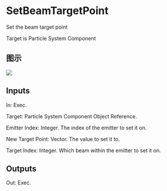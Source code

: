 # SetBeamTargetPoint

Set the beam target point

Target is Particle System Component

## 图示

![]($-20221218-18545101.png)

## Inputs

In: Exec.

Target: Particle System Component Object Reference.

Emitter Index: Integer. The index of the emitter to set it on.

New Target Point: Vector. The value to set it to.

Target Index: Integer. Which beam within the emitter to set it on.  

## Outputs

Out: Exec.

